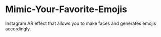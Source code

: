# Mimic-Your-Favorite-Emojis
Instagram AR effect that allows you to make faces and generates emojis accordingly.
